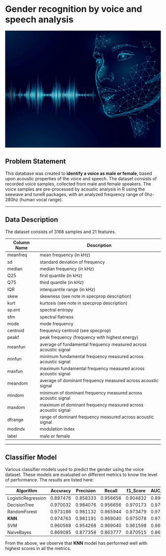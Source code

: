 # Gender recognition by voice and speech analysis

![voicepic2](https://github.com/Ranjini-G/INSAID-Assignment/blob/master/Images/voicepic2.jpg "voicepic2")

## Problem Statement

This database was created to __identify a voice as male or female__, based upon acoustic properties of the voice and speech. The dataset consists of recorded voice samples, collected from male and female speakers. The voice samples are pre-processed by acoustic analysis in R using the seewave and tuneR packages, with an analyzed frequency range of 0hz-280hz (human vocal range).

------------

## Data Description

The dataset consists of 3168 samples and 21 features.  

| Column Name  | Description  |
| ------------ | ------------ |
| meanfreq  | mean frequency (in kHz)  |
| sd  | standard deviation of frequency  |
| median  | median frequency (in kHz)  |
| Q25  | first quantile (in kHz)  |
| Q75  | third quantile (in kHz)   |
| IQR  | interquantile range (in kHz)  |
| skew  | skewness (see note in specprop description)  |
| kurt  | kurtosis (see note in specprop description)   |
| sp.ent  | spectral entropy   |
| sfm  | spectral flatness  |
| mode  | mode frequency  |
| centroid  | frequency centroid (see specprop)  |
| peakf  | peak frequency (frequency with highest energy)  |
| meanfun  | average of fundamental frequency measured across acoustic signal  |
| minfun  | minimum fundamental frequency measured across acoustic signal  |
| maxfun  | maximum fundamental frequency measured across acoustic signal  |
| meandom  | average of dominant frequency measured across acoustic signal  |
| mindom  | minimum of dominant frequency measured across acoustic signal  |
| maxdom  | maximum of dominant frequency measured across acoustic signal  |
| dfrange  | range of dominant frequency measured across acoustic signal  |
| modindx  | modulation index  |
| label  | male or female  |

------------

## Classifier Model

Various classifier models used to predict the gender using the voice dataset.  These models are evaluated on different metrics to know the level of performance.  The results are listed here:

| Algorithm  | Accuracy  |  Precision | Recall  | f1_Score  | AUC_ROC_Score  |
| ------------ | ------------ | ------------ | ------------ | ------------ | ------------ |
| LogisticRegression  | 0.897476  | 0.858333 | 0.956656  | 0.904832  | 0.896335  |
| DecisionTree  | 0.970032  | 0.984076  | 0.956656  | 0.970173  | 0.970290 |
| RandomForest  | 0.973186  | 0.981132  | 0.965944  | 0.973479  | 0.973326  |
| **KNN**  | 0.974763  | 0.981191  | 0.969040  | 0.975078  | 0.974874  |
| SVM  | 0.960568  | 0.954268  | 0.969040  | 0.961598  | 0.960404  |
| NaiveBayes  | 0.869085  | 0.877358  | 0.863777  | 0.870515  | 0.869188  |

From the above, we observe that **KNN** model has performed well with highest scores in all the metrics.
